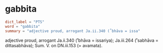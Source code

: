 # gabbita

``` toml
dict_label = "PTS"
word = "gabbita"
summary = "adjective proud, arrogant Ja.ii.340 (˚bhāva = issa"
```

adjective proud, arrogant Ja.ii.340 (˚bhāva = issariya); Ja.iii.264 (˚sabhāva = dittasabhāva); Sum. V. on DN.iii.153 (= avamata).

